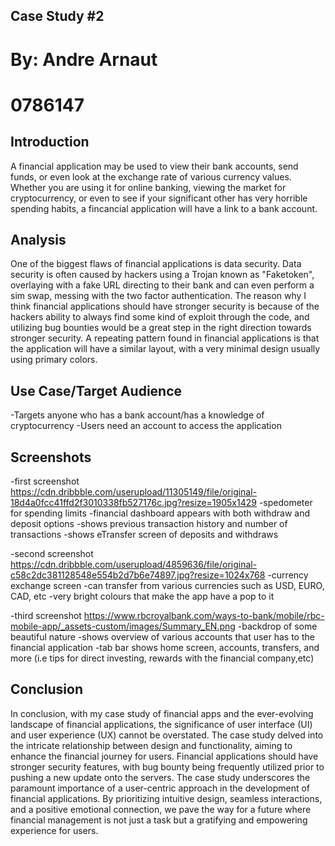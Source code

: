 ## Case Study #2
# By: Andre Arnaut
# 0786147

## Introduction
A financial application may be used to view their bank accounts, send funds, or even look at the exchange rate of various currency values. Whether you are using it for online banking, viewing the market for cryptocurrency, or even to see if your significant other has very horrible spending habits, a fincancial application will have a link to a bank account.

## Analysis
One of the biggest flaws of financial applications is data security. Data security is often caused by hackers using a Trojan known as "Faketoken", overlaying with a fake URL directing to their bank and can even perform a sim swap, messing with the two factor authentication. The reason why I think financial applications should have stronger security is because of the hackers ability to always find some kind of exploit through the code, and utilizing bug bounties would be a great step in the right direction towards stronger security.
A repeating pattern found in financial applications is that the application will have a similar layout, with a very minimal design usually using primary colors.

## Use Case/Target Audience
-Targets anyone who has a bank account/has a knowledge of cryptocurrency
-Users need an account to access the application

## Screenshots
-first screenshot   https://cdn.dribbble.com/userupload/11305149/file/original-18d4a0fcc41ffd2f3010338fb527176c.jpg?resize=1905x1429
    -spedometer for spending limits
    -financial dashboard appears with both withdraw and deposit options
    -shows previous transaction history and number of transactions
    -shows eTransfer screen of deposits and withdraws

-second screenshot  https://cdn.dribbble.com/userupload/4859636/file/original-c58c2dc381128548e554b2d7b6e74897.jpg?resize=1024x768
    -currency exchange screen
        -can transfer from various currencies such as USD, EURO, CAD, etc
    -very bright colours that make the app have a pop to it

-third screenshot   https://www.rbcroyalbank.com/ways-to-bank/mobile/rbc-mobile-app/_assets-custom/images/Summary_EN.png
    -backdrop of some beautiful nature
    -shows overview of various accounts that user has to the financial application
    -tab bar shows home screen, accounts, transfers, and more (i.e tips for direct investing, rewards with the financial company,etc)


## Conclusion
In conclusion, with my case study of financial apps and the ever-evolving landscape of financial applications, the significance of user interface (UI) and user experience (UX) cannot be overstated. The case study delved into the intricate relationship between design and functionality, aiming to enhance the financial journey for users. Financial applications should have stronger security features, with bug bounty being frequently utilized prior to pushing a new update onto the servers. The case study underscores the paramount importance of a user-centric approach in the development of financial applications. By prioritizing intuitive design, seamless interactions, and a positive emotional connection, we pave the way for a future where financial management is not just a task but a gratifying and empowering experience for users.